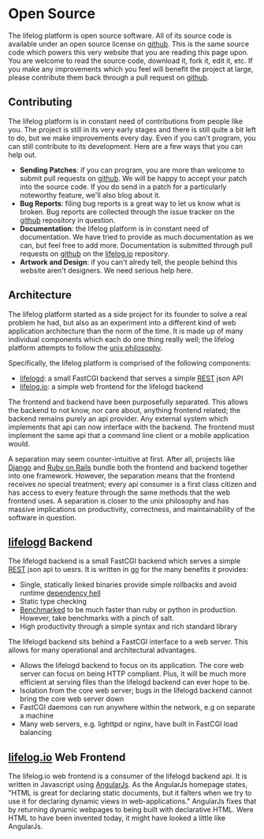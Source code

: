 Open Source
================================================================================
The lifelog platform is open source software. All of its source code is
available under an open source license on [github][1]. This is the same source
code which powers this very website that you are reading this page upon. You are
welcome to read the source code, download it, fork it, edit it, etc. If you make
any improvements which you feel will benefit the project at large, please
contribute them back through a pull request on [github][1].

Contributing
--------------------------------------------------------------------------------
The lifelog platform is in constant need of contributions from people like you.
The project is still in its very early stages and there is still quite a bit
left to do, but we make improvements every day. Even if you can't program, you
can still contribute to its development. Here are a few ways that you can help
out.

- **Sending Patches**: if you can program, you are more than welcome to submit
pull requests on [github][1]. We will be happy to accept your patch into the
source code. If you do send in a patch for a particularly noteworthy feature,
we'll also blog about it.
- **Bug Reports**: filing bug reports is a great way to let us know what is
broken. Bug reports are collected through the issue tracker on the [github][1]
repository in question.
- **Documentation**: the lifelog platform is in constant need of documentation.
We have tried to provide as much documentation as we can, but feel free to add
more. Documentation is submitted through pull requests on [github][1] on the
[lifelog.io][3] repository.
- **Artwork and Design**: if you can't alredy tell, the people behind this website aren't
designers. We need serious help here.

Architecture
--------------------------------------------------------------------------------
The lifelog platform started as a side project for its founder to solve a real
problem he had, but also as an experiment into a different kind of web
application architecture than the norm of the time. It is made up of many
individual components which each do one thing really well; the lifelog platform
attempts to follow the
[unix philosophy](http://en.wikipedia.org/wiki/Unix_philosophy).

Specifically, the lifelog platform is comprised of the following components:

- [lifelogd][2]: a small FastCGI backend that serves a simple [REST][4] json API
- [lifelog.io][3]: a simple web frontend for the lifelogd backend

The frontend and backend have been purposefully separated. This allows the
backend to not know, nor care about, anything frontend related; the backend
remains purely an api provider. Any external system which implements that api
can now interface with the backend. The frontend must implement the same api
that a command line client or a mobile application would.

A separation may seem counter-intuitive at first. After all, projects like
[Django](https://www.djangoproject.com) and
[Ruby on Rails](http://www.rubyonrails.org) bundle both the frontend and backend
together into one framework. However, the separation means that the frontend
receives no special treatment; every api consumer is a first class citizen and
has access to every feature through the same methods that the web frontend uses.
A separation is closer to the unix philosophy and has massive implications on
productivity, correctness, and maintainability of the software in question.

[lifelogd][2] Backend
--------------------------------------------------------------------------------
The lifelogd backend is a small FastCGI backend which serves a simple [REST][4]
json api to uesrs. It is written in [go](http://www.golang.org) for the many
benefits it provides:

- Single, statically linked binaries provide simple rollbacks and avoid runtime
[dependency hell](http://en.wikipedia.org/wiki/Dependency_hell)
- Static type checking
- [Benchmarked](http://matt.aimonetti.net/posts/2013/06/23/using-go-vs-ruby-for-web-apis)
to be much faster than ruby or python in production. However, take benchmarks
with a pinch of salt.
- High productivity through a simple syntax and rich standard library

The lifelogd backend sits behind a FastCGI interface to a web server. This
allows for many operational and architectural advantages.

- Allows the lifelogd backend to focus on its application. The core web server
can focus on being HTTP compliant. Plus, it will be much more efficient at
serving files than the lifelogd backend can ever hope to be.
- Isolation from the core web server; bugs in the lifelogd backend cannot bring
the core web server down
- FastCGI daemons can run anywhere within the network, e.g on separate a machine
- Many web servers, e.g. lighttpd or nginx, have built in FastCGI load balancing

[lifelog.io][3] Web Frontend
--------------------------------------------------------------------------------
The lifelog.io web frontend is a consumer of the lifelogd backend api. It is
written in Javascript using [AngularJs](http://www.angularjs.org). As the
AngularJs homepage states, "HTML is great for declaring static documents, but it
falters when we try to use it for declaring dynamic views in web-applications."
AngularJs fixes that by returning dynamic webpages to being built with
declarative HTML. Were HTML to have been invented today, it might have looked a
little like AngularJs.

[1]: http://www.github.com/lifelog
[2]: http://www.github.com/lifelog/lifelogd
[3]: http://www.github.com/lifelog/lifelog.io
[4]: http://en.wikipedia.org/wiki/Representational_state_transfer
